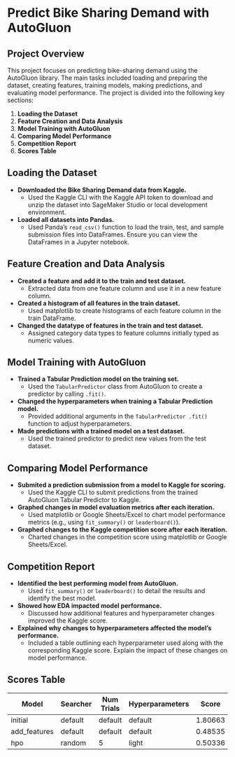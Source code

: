 # Predict Bike Sharing Demand with AutoGluon

## Project Overview

This project focuses on predicting bike-sharing demand using the AutoGluon library. The main tasks included loading and preparing the dataset, creating features, training models, making predictions, and evaluating model performance. The project is divided into the following key sections:

1. **Loading the Dataset**
2. **Feature Creation and Data Analysis**
3. **Model Training with AutoGluon**
4. **Comparing Model Performance**
5. **Competition Report**
6. **Scores Table**

## Loading the Dataset

- **Downloaded the Bike Sharing Demand data from Kaggle.**
  - Used the Kaggle CLI with the Kaggle API token to download and unzip the dataset into SageMaker Studio or local development environment.
- **Loaded all datasets into Pandas.**
  - Used Panda’s `read_csv()` function to load the train, test, and sample submission files into DataFrames. Ensure you can view the DataFrames in a Jupyter notebook.

## Feature Creation and Data Analysis

- **Created a feature and add it to the train and test dataset.**
  - Extracted data from one feature column and use it in a new feature column.
- **Created a histogram of all features in the train dataset.**
  - Used matplotlib to create histograms of each feature column in the train DataFrame.
- **Changed the datatype of features in the train and test dataset.**
  - Assigned category data types to feature columns initially typed as numeric values.

## Model Training with AutoGluon

- **Trained a Tabular Prediction model on the training set.**
  - Used the `TabularPredictor` class from AutoGluon to create a predictor by calling `.fit()`.
- **Changed the hyperparameters when training a Tabular Prediction model.**
  - Provided additional arguments in the `TabularPredictor .fit()` function to adjust hyperparameters.
- **Made predictions with a trained model on a test dataset.**
  - Used the trained predictor to predict new values from the test dataset.

## Comparing Model Performance

- **Submited a prediction submission from a model to Kaggle for scoring.**
  - Used the Kaggle CLI to submit predictions from the trained AutoGluon Tabular Predictor to Kaggle.
- **Graphed changes in model evaluation metrics after each iteration.**
  - Used matplotlib or Google Sheets/Excel to chart model performance metrics (e.g., using `fit_summary()` or `leaderboard()`).
- **Graphed changes to the Kaggle competition score after each iteration.**
  - Charted changes in the competition score using matplotlib or Google Sheets/Excel.

## Competition Report

- **Identified the best performing model from AutoGluon.**
  - Used `fit_summary()` or `leaderboard()` to detail the results and identify the best model.
- **Showed how EDA impacted model performance.**
  - Discussed how additional features and hyperparameter changes improved the Kaggle score.
- **Explained why changes to hyperparameters affected the model’s performance.**
  - Included a table outlining each hyperparameter used along with the corresponding Kaggle score. Explain the impact of these changes on model performance.

## Scores Table
| Model        | Searcher | Num Trials | Hyperparameters | Score   |
|--------------|----------|------------|-----------------|---------|
| initial      | default  | default    | default         | 1.80663 |
| add_features | default  | default    | default         | 0.48535 |
| hpo          | random   | 5          | light           | 0.50336 |

